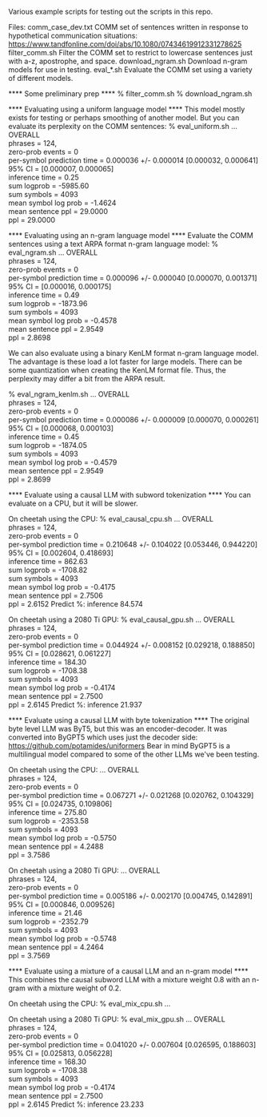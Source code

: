Various example scripts for testing out the scripts in this repo.

Files:
    comm_case_dev.txt           COMM set of sentences written in response to hypothetical communication situations: https://www.tandfonline.com/doi/abs/10.1080/07434619912331278625
    filter_comm.sh              Filter the COMM set to restrict to lowercase sentences just with a-z, apostrophe, and space.
    download_ngram.sh           Download n-gram models for use in testing.
    eval_*.sh                   Evaluate the COMM set using a variety of different models.

**** Some preliminary prep ****
% filter_comm.sh
% download_ngram.sh

**** Evaluating using a uniform language model ****
This model mostly exists for testing or perhaps smoothing of another model.
But you can evaluate its perplexity on the COMM sentences:
% eval_uniform.sh
...
OVERALL         
phrases = 124,         
zero-prob events = 0         
per-symbol prediction time = 0.000036 +/- 0.000014 [0.000032, 0.000641]         
95% CI = [0.000007, 0.000065]         
inference time = 0.25        
sum logprob = -5985.60         
sum symbols = 4093         
mean symbol log prob = -1.4624         
mean sentence ppl = 29.0000         
ppl = 29.0000

**** Evaluating using an n-gram language model ****
Evaluate the COMM sentences using a text ARPA format n-gram language model:
% eval_ngram.sh
...
OVERALL         
phrases = 124,         
zero-prob events = 0         
per-symbol prediction time = 0.000096 +/- 0.000040 [0.000070, 0.001371]         
95% CI = [0.000016, 0.000175]         
inference time = 0.49        
sum logprob = -1873.96         
sum symbols = 4093         
mean symbol log prob = -0.4578         
mean sentence ppl = 2.9549         
ppl = 2.8698

We can also evaluate using a binary KenLM format n-gram language model.
The advantage is these load a lot faster for large models.
There can be some quantization when creating the KenLM format file.
Thus, the perplexity may differ a bit from the ARPA result.

% eval_ngram_kenlm.sh
...
OVERALL         
phrases = 124,         
zero-prob events = 0         
per-symbol prediction time = 0.000086 +/- 0.000009 [0.000070, 0.000261]         
95% CI = [0.000068, 0.000103]         
inference time = 0.45        
sum logprob = -1874.05         
sum symbols = 4093         
mean symbol log prob = -0.4579         
mean sentence ppl = 2.9549         
ppl = 2.8699

**** Evaluate using a causal LLM with subword tokenization ****
You can evaluate on a CPU, but it will be slower.

On cheetah using the CPU:
% eval_causal_cpu.sh
...
OVERALL         
phrases = 124,         
zero-prob events = 0         
per-symbol prediction time = 0.210648 +/- 0.104022 [0.053446, 0.944220]         
95% CI = [0.002604, 0.418693]         
inference time = 862.63        
sum logprob = -1708.82         
sum symbols = 4093         
mean symbol log prob = -0.4175         
mean sentence ppl = 2.7506         
ppl = 2.6152
Predict %: inference 84.574

On cheetah using a 2080 Ti GPU:
% eval_causal_gpu.sh
...
OVERALL         
phrases = 124,         
zero-prob events = 0         
per-symbol prediction time = 0.044924 +/- 0.008152 [0.029218, 0.188850]         
95% CI = [0.028621, 0.061227]         
inference time = 184.30        
sum logprob = -1708.38         
sum symbols = 4093         
mean symbol log prob = -0.4174         
mean sentence ppl = 2.7500         
ppl = 2.6145
Predict %: inference 21.937

**** Evaluate using a causal LLM with byte tokenization ****
The original byte level LLM was ByT5, but this was an encoder-decoder.
It was converted into ByGPT5 which uses just the decoder side: https://github.com/potamides/uniformers
Bear in mind ByGPT5 is a multilingual model compared to some of the other LLMs we've been testing.

On cheetah using the CPU:
...
OVERALL         
phrases = 124,         
zero-prob events = 0         
per-symbol prediction time = 0.067271 +/- 0.021268 [0.020762, 0.104329]         
95% CI = [0.024735, 0.109806]         
inference time = 275.80        
sum logprob = -2353.58         
sum symbols = 4093         
mean symbol log prob = -0.5750         
mean sentence ppl = 4.2488         
ppl = 3.7586

On cheetah using a 2080 Ti GPU:
...
OVERALL         
phrases = 124,         
zero-prob events = 0         
per-symbol prediction time = 0.005186 +/- 0.002170 [0.004745, 0.142891]         
95% CI = [0.000846, 0.009526]         
inference time = 21.46        
sum logprob = -2352.79         
sum symbols = 4093         
mean symbol log prob = -0.5748         
mean sentence ppl = 4.2464         
ppl = 3.7569

**** Evaluate using a mixture of a causal LLM and an n-gram model ****
This combines the causal subword LLM with a mixture weight 0.8 with an n-gram with a mixture weight of 0.2.

On cheetah using the CPU:
% eval_mix_cpu.sh
...


On cheetah using a 2080 Ti GPU:
% eval_mix_gpu.sh
...
OVERALL         
phrases = 124,         
zero-prob events = 0         
per-symbol prediction time = 0.041020 +/- 0.007604 [0.026595, 0.188603]         
95% CI = [0.025813, 0.056228]         
inference time = 168.30        
sum logprob = -1708.38         
sum symbols = 4093         
mean symbol log prob = -0.4174         
mean sentence ppl = 2.7500         
ppl = 2.6145
Predict %: inference 23.233


